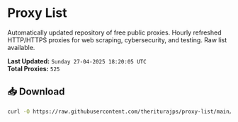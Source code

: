 # Proxy List

Automatically updated repository of free public proxies. Hourly refreshed HTTP/HTTPS proxies for web scraping, cybersecurity, and testing. Raw list available.

**Last Updated:** `Sunday 27-04-2025 18:20:05 UTC`  
**Total Proxies:** `525`

## 📥 Download
```bash
curl -O https://raw.githubusercontent.com/theriturajps/proxy-list/main/proxies.txt
